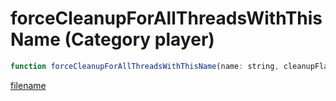 # forceCleanupForAllThreadsWithThisName (Category player)

```js
function forceCleanupForAllThreadsWithThisName(name: string, cleanupFlags: number): void
```

[filename](forceCleanupForAllThreadsWithThisName_m.md ':include')